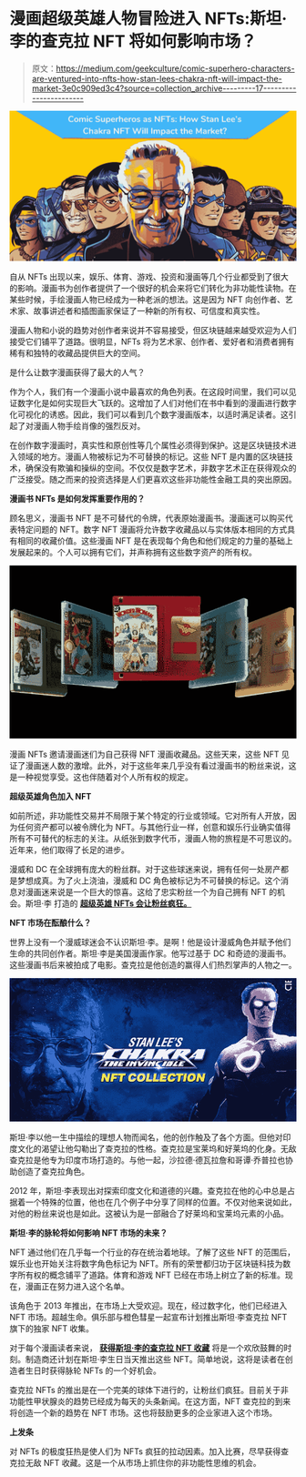# 漫画超级英雄人物冒险进入 NFTs:斯坦·李的查克拉 NFT 将如何影响市场？

> 原文：<https://medium.com/geekculture/comic-superhero-characters-are-ventured-into-nfts-how-stan-lees-chakra-nft-will-impact-the-market-3e0c909ed3c4?source=collection_archive---------17----------------------->

![](img/0ac7d8aac97bf7fce01c718df7f3a2f4.png)

自从 NFTs 出现以来，娱乐、体育、游戏、投资和漫画等几个行业都受到了很大的影响。漫画书为创作者提供了一个很好的机会来将它们转化为非功能性读物。在某些时候，手绘漫画人物已经成为一种老派的想法。这是因为 NFT 向创作者、艺术家、故事讲述者和插图画家保证了一种新的所有权、可信度和真实性。

漫画人物和小说的趋势对创作者来说并不容易接受，但区块链越来越受欢迎为人们接受它们铺平了道路。很明显，NFTs 将为艺术家、创作者、爱好者和消费者拥有稀有和独特的收藏品提供巨大的空间。

是什么让数字漫画获得了最大的人气？

作为个人，我们有一个漫画小说中最喜欢的角色列表。在这段时间里，我们可以见证数字化是如何实现巨大飞跃的。这增加了人们对他们在书中看到的漫画进行数字化可视化的诱惑。因此，我们可以看到几个数字漫画版本，以适时满足读者。这引起了对漫画人物手绘肖像的强烈反对。

在创作数字漫画时，真实性和原创性等几个属性必须得到保护。这是区块链技术进入领域的地方。漫画人物被标记为不可替换的标记。这些 NFT 是内置的区块链技术，确保没有欺骗和操纵的空间。不仅仅是数字艺术，非数字艺术正在获得观众的广泛接受。随之而来的投资选择是人们更喜欢这些非功能性金融工具的突出原因。

**漫画书 NFTs 是如何发挥重要作用的？**

顾名思义，漫画书 NFT 是不可替代的令牌，代表原始漫画书。漫画迷可以购买代表特定问题的 NFT。数字 NFT 漫画将允许数字收藏品以与实体版本相同的方式具有相同的收藏价值。这些漫画 NFT 是在表现每个角色和他们规定的力量的基础上发展起来的。个人可以拥有它们，并声称拥有这些数字资产的所有权。

![](img/4a86024969a4699f70c5071cb907b0eb.png)

漫画 NFTs 邀请漫画迷们为自己获得 NFT 漫画收藏品。这些天来，这些 NFT 见证了漫画迷人数的激增。此外，对于这些年来几乎没有看过漫画书的粉丝来说，这是一种视觉享受。这也伴随着对个人所有权的规定。

**超级英雄角色加入 NFT**

如前所述，非功能性交易并不局限于某个特定的行业或领域。它对所有人开放，因为任何资产都可以被令牌化为 NFT。与其他行业一样，创意和娱乐行业确实值得所有不可替代的标志的关注。从纸张到数字代币，漫画人物的旅程是不可思议的。近年来，他们取得了长足的进步。

漫威和 DC 在全球拥有庞大的粉丝群。对于这些球迷来说，拥有任何一处房产都是梦想成真。为了火上浇油，漫威和 DC 角色被标记为不可替换的标记。这个消息对漫画迷来说是一个巨大的惊喜。这给了忠实粉丝一个为自己拥有 NFT 的机会。斯坦·李 打造的 [**超级英雄 NFTs 会让粉丝疯狂。**](https://chakra.beyondlife.club/?fsz=home)

**NFT 市场在酝酿什么？**

世界上没有一个漫威球迷会不认识斯坦·李。是啊！他是设计漫威角色并赋予他们生命的共同创作者。斯坦·李是美国漫画作家。他写过基于 DC 和奇迹的漫画书。这些漫画书后来被拍成了电影。查克拉是他创造的赢得人们热烈掌声的人物之一。

![](img/71b0a237ddf955432d907e697d460e95.png)

斯坦·李以他一生中描绘的理想人物而闻名，他的创作触及了各个方面。但他对印度文化的渴望让他勾勒出了查克拉的性格。查克拉是宝莱坞和好莱坞的化身。无敌查克拉是他专为印度市场打造的。与他一起，沙拉德·德瓦拉詹和哥谭·乔普拉也协助创造了查克拉角色。

2012 年，斯坦·李表现出对探索印度文化和道德的兴趣。查克拉在他的心中总是占据着一个特殊的位置，他也在几个例子中分享了同样的位置。不仅对他来说如此，对他的粉丝来说也是如此。这被认为是一部融合了好莱坞和宝莱坞元素的小品。

**斯坦·李的脉轮将如何影响 NFT 市场的未来？**

NFT 通过他们在几乎每一个行业的存在统治着地球。了解了这些 NFT 的范围后，娱乐业也开始关注将数字角色标记为 NFT。所有的荣誉都归功于区块链科技为数字所有权的概念铺平了道路。体育和游戏 NFT 已经在市场上树立了新的标准。现在，漫画正在努力进入这个名单。

该角色于 2013 年推出，在市场上大受欢迎。现在，经过数字化，他们已经进入 NFT 市场。超越生命。俱乐部与橙色彗星一起宣布计划推出斯坦·李查克拉 NFT 旗下的独家 NFT 收集。

对于每个漫画读者来说， [**获得斯坦·李的查克拉 NFT 收藏**](https://chakra.beyondlife.club/?fsz=home) 将是一个欢欣鼓舞的时刻。制造商还计划在斯坦·李生日当天推出这些 NFT。简单地说，这将是读者在创造者生日时获得脉轮 NFTs 的一个好机会。

查克拉 NFTs 的推出是在一个完美的球体下进行的，让粉丝们疯狂。目前关于非功能性甲状腺炎的趋势已经成为每天的头条新闻。在这方面，NFT 查克拉的到来将创造一个新的趋势在 NFT 市场。这也将鼓励更多的企业家进入这个市场。

**上发条**

对 NFTs 的极度狂热是使人们为 NFTs 疯狂的拉动因素。加入比赛，尽早获得查克拉无敌 NFT 收藏。这是一个从市场上抓住你的非功能性思维的机会。